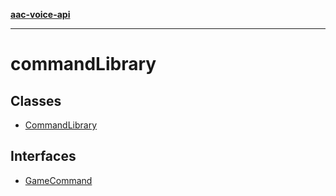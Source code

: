 [**aac-voice-api**](../api-specification.md)

***

# commandLibrary

## Classes

- [CommandLibrary](classes/CommandLibrary.md)

## Interfaces

- [GameCommand](interfaces/GameCommand.md)
